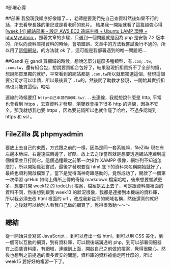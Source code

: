 #部署心得

##部署
我發現我順序好像錯了...，老師是要我們先自己查資料然後如果不行的話，才去看學長姊的筆記或是看老師的影片。
結果我一開始就看了這篇超強心得[[week 14] 網站部署 - 設定 AWS EC2 遠端主機 + Ubuntu LAMP 環境 + phpMyAdmin
](https://hackmd.io/@Heidi-Liu/note-website-deployment)，照著文章的步驟，只遇到一個問題就是因為 php 是安裝 7.2 版本的，所以向資料庫撈資料的時候，會噴錯誤，文章中的方法我嘗試後行不通的，所以用了[這個網站](https://devanswers.co/problem-php-7-2-phpmyadmin-warning-in-librariessql-count/)，的方法就 ok 了，這可能是我部署遇到的唯一問題吧...

##Gandi
在 gandi 買網域的時候，想說怎麼分這麼多種類型，有`.com`, `.tw`, `.com.tw`，還有組合包，想說要買組合包好了，結果發現折扣買折不了全部的錢，想說那買單獨的就好，平常看到的網站都是 `.com.tw`所以就單獨選這個，發現這個要公司才可以申請，所以最後買了 `.tw`的，然後問了助教才發現，一開始其實折扣碼也只能買這個，哈哈

連線的時候要打 `http+自己申請的網域.tw/...`去連線，我就想說什麼是 http, 平常也會看到 https ，去查資料才發現，瀏覽器會擋下很多 http 的連線，因為不安全。那我就想我也要 https ，因為要花錢所以也就作罷了哈哈，不過多認識到 https 和 ssl 。

## FileZilla 與 phpmyadmin 
要放上去自己的東西，方式跟之前的一樣，因為是同一套系統嘛，fileZilla 現在有左邊本地端，右邊遠端兩邊了，好酷。放上去之後當然就是想要透過網站連線到這個檔案並且打開它。這個過程跟之前第一次操作 XAMPP 很像，網址列不知道怎麼打，所以開始瘋狂嘗試，最後才發現要從 html 底下的資料夾名稱開始就好了，最終也順利開啟檔案了，當下是覺得滿神奇跟感動的，竟然成功了，開啟了一個第一次學習 gitHub 如何上傳所上傳的奇怪 markdown 檔案哈哈，後來想要嘗試更多，想要打開 week12 的 todoLIst 檔案，檔案是丟上去了，可是跟資料庫裡面的資料不同，然後想到跟我 week13 的狀況很像，我都是連接到本機端的資料庫，所以我必須去改 html 裡面的 url ，改成我新註冊的網域名稱，然後還真的就好了，之後就可以給別人看我自己做的網頁了，覺得很激動～～～

## 總結
從一開始只會寫寫 JavaScript ，到可以產出一個 html，到可以用 CSS 美化，到一個可以互動的網頁，到有資料庫，可以跟後端溝通的 php，到可以部署伺服器在上面裝資料庫，有網域，連線到上面，開啟自己之前做的檔案，覺得很開心。然後也想到之前提過的很多資安的問題，資料庫的資料被偷走阿什麼的，所以 week15 要好好的複習一下了。

